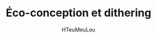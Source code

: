 ---
layout: post
title: "Éco-conception et dithering"
link: https://www.hteumeuleu.fr/eco-conception-et-dithering/
author: "HTeuMeuLeu"
published_date: "25/04/2025"
description: "S’il y a bien un truc qui m’énerve, ce sont les sites soit disant « éco-conçus » qui appliquent un effet de « dithering » (diffusion d’erreur en français, aussi parfois désigné comme un effet de tramage) sur leurs images."
language: "fr"
categories: "Liens"
tags: "éco-conception"
og-tags: "éco-conception"
permalink: /:categories/:year/:month/:day/:title/
---